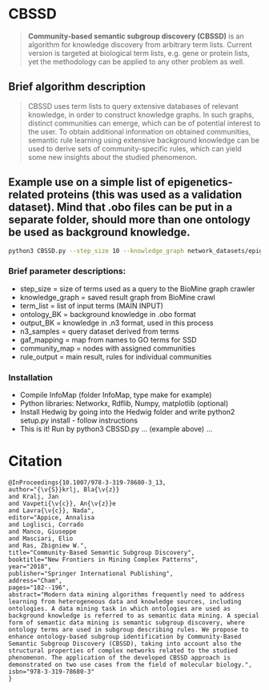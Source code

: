 # CBSSD
> **Community-based semantic subgroup discovery (CBSSD)** is an algorithm for knowledge discovery from
> arbitrary term lists. Current version is targeted at biological term lists, e.g. gene or protein lists, yet
> the methodology can be applied to any other problem as well.

## Brief algorithm description

> CBSSD uses term lists to query extensive databases of relevant knowledge, in order to construct knowledge graphs.
> In such graphs, distinct communities can emerge, which can be of potential interest to the user. To obtain additional information
> on obtained communities, semantic rule learning using extensive background knowledge can be used to derive sets of community-specific rules, which can yield some new insights about the studied phenomenon.


## Example use on a simple list of epigenetics-related proteins (this was used as a validation dataset). Mind that .obo files can be put in a separate folder, should more than one ontology be used as background knowledge.


```bash
python3 CBSSD.py --step_size 10 --knowledge_graph network_datasets/epigenetics.gpickle --term_list term_lists/epigenetics.list --ontology_BK background_knowledge/goslim_generic.obo --output_BK experimental_evaluation_outputs/epiBK.n3 --n3_samples experimental_evaluation_outputs/epiSam_bmn.n3 --method components --gaf_mapping example_inputs/goa_human.gaf --community_map experimental_evaluation_outputs/partition_epigenetics_bmn_cbssd.txt --rule_output experimental_evaluation_outputs/bmn_epi_rules.json

```

### Brief parameter descriptions:


* step_size = size of terms used as a query to the BioMine graph crawler
* knowledge_graph = saved result graph from BioMine crawl
* term_list = list of input terms (MAIN INPUT)
* ontology_BK = background knowledge in .obo format
* output_BK = knowledge in .n3 format, used in this process
* n3_samples = query dataset derived from terms
* gaf_mapping = map from names to GO terms for SSD
* community_map = nodes with assigned communities
* rule_output = main result, rules for individual communities

### Installation

* Compile InfoMap (folder InfoMap, type make for example)
* Python libraries: Networkx, Rdflib, Numpy, matplotlib (optional)
* Install Hedwig by going into the Hedwig folder and write python2 setup.py install - follow instructions
* This is it! Run by python3 CBSSD.py ... (example above) ...

# Citation

```
@InProceedings{10.1007/978-3-319-78680-3_13,
author="{\v{S}}krlj, Bla{\v{z}}
and Kralj, Jan
and Vavpeti{\v{c}}, An{\v{z}}e
and Lavra{\v{c}}, Nada",
editor="Appice, Annalisa
and Loglisci, Corrado
and Manco, Giuseppe
and Masciari, Elio
and Ras, Zbigniew W.",
title="Community-Based Semantic Subgroup Discovery",
booktitle="New Frontiers in Mining Complex Patterns",
year="2018",
publisher="Springer International Publishing",
address="Cham",
pages="182--196",
abstract="Modern data mining algorithms frequently need to address learning from heterogeneous data and knowledge sources, including ontologies. A data mining task in which ontologies are used as background knowledge is referred to as semantic data mining. A special form of semantic data mining is semantic subgroup discovery, where ontology terms are used in subgroup describing rules. We propose to enhance ontology-based subgroup identification by Community-Based Semantic Subgroup Discovery (CBSSD), taking into account also the structural properties of complex networks related to the studied phenomenon. The application of the developed CBSSD approach is demonstrated on two use cases from the field of molecular biology.",
isbn="978-3-319-78680-3"
}

```

